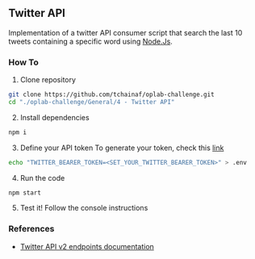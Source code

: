 ## Twitter API
Implementation of a twitter API consumer script that search the last 10 tweets containing a specific word using [Node.Js](https://nodejs.org/en/).


### How To

1. Clone repository
```sh
git clone https://github.com/tchainaf/oplab-challenge.git
cd "./oplab-challenge/General/4 - Twitter API"
```
2. Install dependencies
```sh
npm i
```
3. Define your API token
To generate your token, check this [link](https://developer.twitter.com/en/docs/authentication/oauth-2-0/bearer-tokens)
```sh
echo "TWITTER_BEARER_TOKEN=<SET_YOUR_TWITTER_BEARER_TOKEN>" > .env
```
4. Run the code
```sh
npm start
```
5. Test it! Follow the console instructions


### References

- [Twitter API v2 endpoints documentation](https://documenter.getpostman.com/view/9956214/T1LMiT5U#acd41db7-05bc-4359-be63-dd5249dfef32)